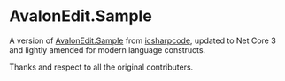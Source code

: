# AvalonEdit.Sample

A version of [AvalonEdit.Sample](https://github.com/icsharpcode/SharpDevelop/tree/master/samples/AvalonEdit.Sample) from [icsharpcode](https://github.com/icsharpcode), updated to Net Core 3 and lightly amended for modern language constructs.

Thanks and respect to all the original contributers.
